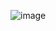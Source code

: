 ![image](https://github.com/heesoo-park/ForCodeKata/assets/80674868/fb15e8dc-82c9-46bd-97cd-e2fa59e080a6)
